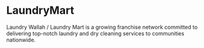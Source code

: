 # LaundryMart
Laundry Wallah / Laundry Mart is a growing franchise network committed to delivering top-notch laundry and dry cleaning services to communities nationwide.
